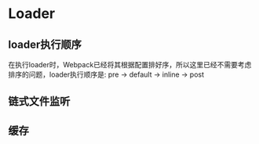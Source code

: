 # Loader

## loader执行顺序
在执行loader时，Webpack已经将其根据配置排好序，所以这里已经不需要考虑排序的问题，loader执行顺序是: pre -> default -> inline -> post

## 链式文件监听

## 缓存
